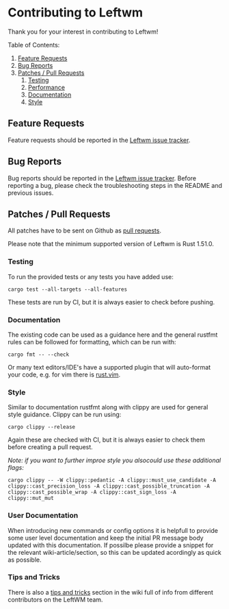 # Contributing to Leftwm

Thank you for your interest in contributing to Leftwm!

Table of Contents:

1. [Feature Requests](#feature-requests)
2. [Bug Reports](#bug-reports)
3. [Patches / Pull Requests](#patches--pull-requests)
    1. [Testing](#testing)
    2. [Performance](#performance)
    3. [Documentation](#documentation)
    4. [Style](#style)

## Feature Requests

Feature requests should be reported in the
[Leftwm issue tracker](https://github.com/leftwm/leftwm/issues).

## Bug Reports

Bug reports should be reported in the
[Leftwm issue tracker](https://github.com/leftwm/leftwm/issues). 
Before reporting a bug, please check the troubleshooting steps in the README and previous issues.

## Patches / Pull Requests

All patches have to be sent on Github as [pull requests](https://github.com/leftwm/leftwm/pulls).

Please note that the minimum supported version of Leftwm is Rust 1.51.0. 

### Testing

To run the provided tests or any tests you have added use:

```
cargo test --all-targets --all-features
```
These tests are run by CI, but it is always easier to check before pushing.

### Documentation

The existing code can be used as a guidance here and the general rustfmt rules can be followed for formatting, which can be run with:
```
cargo fmt -- --check
```
Or many text editors/IDE's have a supported plugin that will auto-format your code, e.g. for vim there is [rust.vim](https://github.com/rust-lang/rust.vim).

### Style

Similar to documentation rustfmt along with clippy are used for general style guidance. Clippy can be run using:
```
cargo clippy --release
```
Again these are checked with CI, but it is always easier to check them before creating a pull request.

*Note: if you want to further improe style you alsocould use these additional flags:*
```
cargo clippy -- -W clippy::pedantic -A clippy::must_use_candidate -A clippy::cast_precision_loss -A clippy::cast_possible_truncation -A clippy::cast_possible_wrap -A clippy::cast_sign_loss -A clippy::mut_mut

```

### User Documentation

When introducing new commands or config options it is helpfull to provide some user level documentation and keep the initial PR message body updated with this documentation.
If possilbe please provide a snippet for the relevant wiki-article/section, so this can be updated acordingly as quick as possible.

### Tips and Tricks

There is also a [tips and tricks](https://github.com/leftwm/leftwm/wiki/Contributing-to-Leftwm---Tips-and-Tricks) section in the wiki full of info from different contributors on the LeftWM team.

